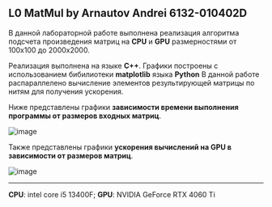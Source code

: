 ## L0 MatMul by Arnautov Andrei 6132-010402D
В данной лабораторной работе выполнена реализация алгоритма подсчета произведения матриц на **CPU** и **GPU** размерностями от 100х100 до 2000х2000.

Реализация выполнена на языке **C++**.
Графики построены с использованием бибилиотеки **matplotlib** языка **Python**
В данной работе распараллелено вычисление элементов результирующей матрицы по нитям для получения ускорения.

Ниже представлены графики **зависимости времени выполнения программы от размеров входных матриц**.

![image](https://github.com/sumrako/HPC/assets/67976572/dac583d2-2ef3-41dc-b202-e4d582733a59)

Также представлены графики **ускорения вычислений на GPU в зависимости от размеров матриц**.

![image](https://github.com/sumrako/HPC/assets/67976572/4e4414d7-f92a-4f43-8e91-c50e086b9495)

___
**CPU**: intel core i5 13400F;
**GPU**: NVIDIA GeForce RTX 4060 Ti
